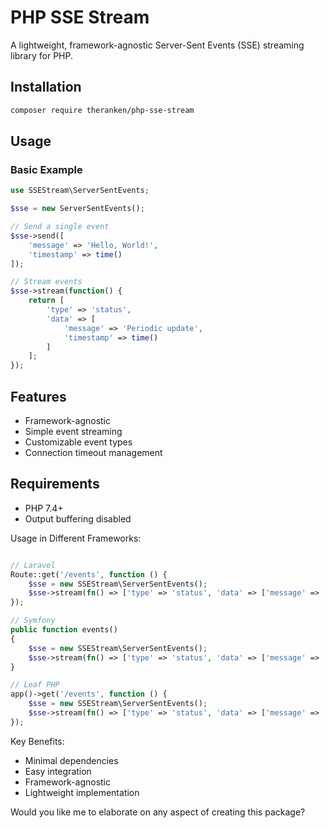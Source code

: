 # PHP SSE Stream

A lightweight, framework-agnostic Server-Sent Events (SSE) streaming library for PHP.

## Installation

```bash
composer require theranken/php-sse-stream
```

## Usage

### Basic Example

```php
use SSEStream\ServerSentEvents;

$sse = new ServerSentEvents();

// Send a single event
$sse->send([
    'message' => 'Hello, World!',
    'timestamp' => time()
]);

// Stream events
$sse->stream(function() {
    return [
        'type' => 'status',
        'data' => [
            'message' => 'Periodic update',
            'timestamp' => time()
        ]
    ];
});
```

## Features

- Framework-agnostic
- Simple event streaming
- Customizable event types
- Connection timeout management

## Requirements

- PHP 7.4+
- Output buffering disabled


Usage in Different Frameworks:

```php

// Laravel
Route::get('/events', function () {
    $sse = new SSEStream\ServerSentEvents();
    $sse->stream(fn() => ['type' => 'status', 'data' => ['message' => 'Laravel']]);
});

// Symfony
public function events()
{
    $sse = new SSEStream\ServerSentEvents();
    $sse->stream(fn() => ['type' => 'status', 'data' => ['message' => 'Symfony']]);
}

// Leaf PHP
app()->get('/events', function () {
    $sse = new SSEStream\ServerSentEvents();
    $sse->stream(fn() => ['type' => 'status', 'data' => ['message' => 'Leaf']]);
});
```

Key Benefits:
- Minimal dependencies
- Easy integration
- Framework-agnostic
- Lightweight implementation

Would you like me to elaborate on any aspect of creating this package?